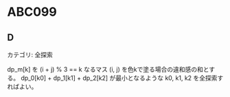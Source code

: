 # ABC099

## D
カテゴリ: 全探索

dp_m[k] を (i + j) % 3 == k なるマス (i, j) を色kで塗る場合の違和感の和とする。
dp_0[k0] + dp_1[k1] + dp_2[k2] が最小となるような k0, k1, k2 を全探索すればよい。
